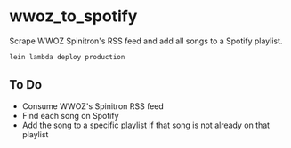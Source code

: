 # wwoz_to_spotify

Scrape WWOZ Spinitron's RSS feed and add all songs to a Spotify playlist.

```bash
lein lambda deploy production
```

## To Do

- Consume WWOZ's Spinitron RSS feed
- Find each song on Spotify
- Add the song to a specific playlist if that song is not already on that playlist
